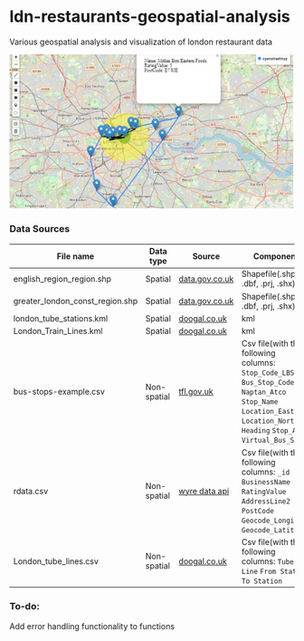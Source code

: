 # ldn-restaurants-geospatial-analysis
Various geospatial analysis and visualization of london restaurant data

![Screenshot](/imgs/screenshot1.PNG)

### Data Sources
 File name                                 |Data type                        |Source                              |Component
------------------------------------------ |---------------------------------|----------------------------------- |--------------
english_region_region.shp                  |Spatial                          |[data.gov.co.uk](https://www.data.gov.uk/dataset/d310b2c5-5253-4bc2-a78d-f8240293119d/boundary-line)                    |Shapefile(.shp, .dbf, .prj, .shx)
greater_london_const_region.shp            |Spatial                          |[data.gov.co.uk](https://www.data.gov.uk/dataset/d310b2c5-5253-4bc2-a78d-f8240293119d/boundary-line)                    |Shapefile(.shp, .dbf, .prj, .shx)
london_tube_stations.kml                   |Spatial                          |[doogal.co.uk](https://www.doogal.co.uk/london_stations)  |kml
London_Train_Lines.kml                     |Spatial                          |[doogal.co.uk](https://www.doogal.co.uk/london_stations)  |kml
bus-stops-example.csv                      |Non-spatial                      |[tfl.gov.uk](https://tfl.gov.uk/info-for/open-data-users/our-open-data)                           |Csv file(with the following columns: `Stop_Code_LBSL`	`Bus_Stop_Code`	`Naptan_Atco`	`Stop_Name`	`Location_Easting`	`Location_Northing`	`Heading`	`Stop_Area`	`Virtual_Bus_Stop`
rdata.csv                                  |Non-spatial                      |[wyre data api](https://wyre-data.p.rapidapi.com/restaurants/town/london)                           |Csv file(with the following columns:  `_id`	`BusinessName`	`RatingValue`	`AddressLine2`	`PostCode`	`Geocode_Longitude`	`Geocode_Latitude`)
London_tube_lines.csv                      | Non-spatial                     |[doogal.co.uk](https://www.doogal.co.uk/london_stations)|Csv file(with the following columns:  `Tube Line`	`From Station`	`To Station`

	
### To-do:
Add error handling functionality to functions
